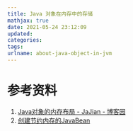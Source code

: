 ```yaml
---
title: Java 对象在内存中的存储
mathjax: true
date: 2021-05-24 23:12:09
updated:
categories:
tags:
urlname: about-java-object-in-jvm
---
```




<!-- more -->





# 参考资料

1. [Java对象的内存布局 - JaJian - 博客园](https://www.cnblogs.com/jajian/p/13681781.html)
2. [创建节约内存的JavaBean](https://mp.weixin.qq.com/s/9hdhXX9lLQCSVDpXDjz1FA)